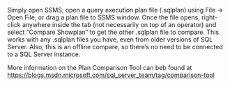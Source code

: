 Simply open SSMS, open a query execution plan file (.sqlplan) using File -> Open File, or drag a plan file to SSMS window.
Once the file opens, right-click anywhere inside the tab (not necessarily on top of an operator) and select “Compare Showplan” to get the other .sqlplan file to compare.
This works with any .sqlplan files you have, even from older versions of SQL Server.
Also, this is an offline compare, so there’s no need to be connected to a SQL Server instance.

More information on the Plan Comparison Tool can beb found at https://blogs.msdn.microsoft.com/sql_server_team/tag/comparison-tool
